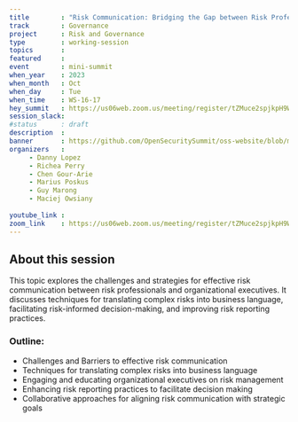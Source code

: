 ```yaml
---
title        : "Risk Communication: Bridging the Gap between Risk Professionals and Executives (Panel)"
track        : Governance
project      : Risk and Governance
type         : working-session
topics       :
featured     :
event        : mini-summit
when_year    : 2023
when_month   : Oct
when_day     : Tue
when_time    : WS-16-17
hey_summit   : https://us06web.zoom.us/meeting/register/tZMuce2spjkpH9WDu95dj93HoO7bj-lDco1m
session_slack:
#status      : draft
description  :
banner       : https://github.com/OpenSecuritySummit/oss-website/blob/main/content/sessions/2023/mini-summits/Oct/banners/risk%20communication.jpg?raw=true
organizers   :
     - Danny Lopez
     - Richea Perry
     - Chen Gour-Arie
     - Marius Poskus
     - Guy Marong
     - Maciej Owsiany
     
youtube_link : 
zoom_link    : https://us06web.zoom.us/meeting/register/tZMuce2spjkpH9WDu95dj93HoO7bj-lDco1m
---
```


## About this session
This topic explores the challenges and strategies for effective risk communication between risk professionals and organizational executives. It discusses techniques for translating complex risks into business language, facilitating risk-informed decision-making, and improving risk reporting practices.

### Outline:
- Challenges and Barriers to effective risk communication
- Techniques for translating complex risks into business language
- Engaging and educating organizational executives on risk management
- Enhancing risk reporting practices to facilitate decision making
- Collaborative approaches for aligning risk communication with strategic goals

